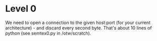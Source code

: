 # Level 0

We need to open a connection to the given host:port (for your current architecture) - and discard every second byte. That's about 10 lines of python (see semtex0.py in /otw/scratch).
